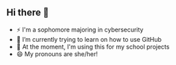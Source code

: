 ## Hi there 👋

- ⚡ I'm a sophomore majoring in cybersecurity
- 🌱 I’m currently trying to learn on how to use GitHub
- 🔭 At the moment, I'm using this for my school projects
- 😄 My pronouns are she/her!
<!--
**emvelasqz/emvelasqz** is a ✨ _special_ ✨ repository because its `README.md` (this file) appears on your GitHub profile.

Here are some ideas to get you started:

- 🔭 I’m currently working on ...
- 🌱 I’m currently learning ...
- 👯 I’m looking to collaborate on ...
- 🤔 I’m looking for help with ...
- 💬 Ask me about ...
- 📫 How to reach me: ...
- 😄 Pronouns: ...
- ⚡ Fun fact: ...
-->
